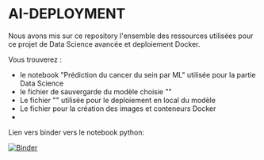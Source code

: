 # AI-DEPLOYMENT

Nous avons mis sur ce repository l'ensemble des ressources utilisées pour ce projet de Data Science avancée et deploiement Docker.

Vous trouverez :

- le notebook "Prédiction du cancer du sein par ML" utilisée pour la partie Data Science
- le fichier de sauvergarde du modèle choisie ""
- Le fichier "" utilisée pour le deploiement en local du modèle
- Le fichier     pour la création des images et conteneurs Docker
- 




Lien vers binder vers le notebook python:

[![Binder](https://mybinder.org/badge_logo.svg)](https://mybinder.org/v2/gh/GaoIzoo/AI-DEPLOYMENT/HEAD)

